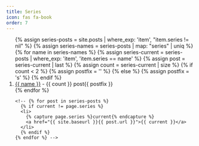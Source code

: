 ```yaml
---
title: Series
icon: fas fa-book
order: 7
---
```


  <ol reversed>
    {% assign series-posts = site.posts | where_exp: 'item', "item.series != nil" %}
    {% assign series-names = series-posts | map: "series" | uniq %}
    {% for name in series-names %}
      {% assign series-current = series-posts | where_exp: 'item', 'item.series == name' %}
      {% assign post = series-current | last %}
      {% assign count = series-current | size %}
      {% if count < 2 %}
        {% assign postfix = '' %}
      {% else %}
        {% assign postfix = 's' %}
      {% endif %}
      <li>
        <a href="{{ post.baseurl }}{{ post.url }}">{{ name }}</a> - {{ count }} post{{ postfix }}
      </li>
    {% endfor %}

    <!-- {% for post in series-posts %}
      {% if current != page.series %}
      <li>
        {% capture page.series %}current{% endcapture %}
        <a href="{{ site.baseurl }}{{ post.url }}">{{ current }}</a>
      </li>
      {% endif %}
    {% endfor %} -->
  </ol>